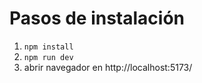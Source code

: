 # Pasos de instalación

1. `npm install`
2. `npm run dev`
3. abrir navegador en http://localhost:5173/
